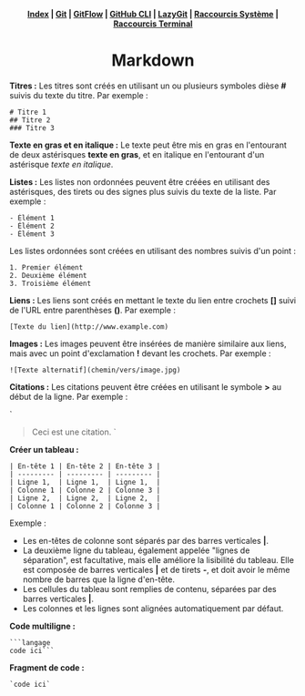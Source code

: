 <div align="center">

**[Index](/README.md) | [Git](/git/git.md) | [GitFlow](/git/gitflow.md) | [GitHub CLI](/git/github-cli.md) | [LazyGit](/git/lazygit.md) | [Raccourcis Système](/shortcut-sys/shortcut.md) | [Raccourcis Terminal](/terminal/terminal.md)**

# Markdown
</div>

**Titres :** Les titres sont créés en utilisant un ou plusieurs symboles dièse **#** suivis du texte du titre. Par exemple :

```
# Titre 1
## Titre 2
### Titre 3
```

**Texte en gras et en italique :** Le texte peut être mis en gras en l'entourant de deux astérisques **texte en gras**, et en italique en l'entourant d'un astérisque *texte en italique*.

**Listes :** Les listes non ordonnées peuvent être créées en utilisant des astérisques, des tirets ou des signes plus suivis du texte de la liste. Par exemple :

```
- Élément 1
- Élément 2
- Élément 3
```

Les listes ordonnées sont créées en utilisant des nombres suivis d'un point :

```
1. Premier élément
2. Deuxième élément
3. Troisième élément
```

**Liens :** Les liens sont créés en mettant le texte du lien entre crochets **[]** suivi de l'URL entre parenthèses **()**. Par exemple :

`
[Texte du lien](http://www.example.com)
`

**Images :** Les images peuvent être insérées de manière similaire aux liens, mais avec un point d'exclamation **!** devant les crochets. Par exemple :

`
![Texte alternatif](chemin/vers/image.jpg)
`

**Citations :** Les citations peuvent être créées en utilisant le symbole **>** au début de la ligne. Par exemple :

`
> Ceci est une citation.
`

**Créer un tableau :**

```
| En-tête 1 | En-tête 2 | En-tête 3 |
| --------- | --------- | --------- |
| Ligne 1,  | Ligne 1,  | Ligne 1,  |
| Colonne 1 | Colonne 2 | Colonne 3 |
| Ligne 2,  | Ligne 2,  | Ligne 2,  |
| Colonne 1 | Colonne 2 | Colonne 3 |
```

Exemple :

- Les en-têtes de colonne sont séparés par des barres verticales **|**.
- La deuxième ligne du tableau, également appelée "lignes de séparation", est facultative, mais elle améliore la lisibilité du tableau. Elle est composée de barres verticales **|** et de tirets **-**, et doit avoir le même nombre de barres que la ligne d'en-tête.
- Les cellules du tableau sont remplies de contenu, séparées par des barres verticales **|**.
- Les colonnes et les lignes sont alignées automatiquement par défaut.

**Code multiligne :**

```
```langage
code ici```
```

**Fragment de code :**
```
`code ici`
```